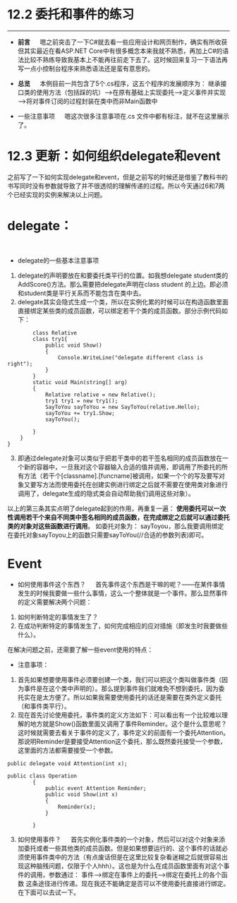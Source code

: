 # 12.2 委托和事件的练习
----------------
- **前言**
&emsp;
嗯之前突击了一下C#就去看一些应用设计和网页制作，确实有所收获但其实最近在看ASP.NET Core中有很多概念本来我就不熟悉，再加上C#的语法比较不熟练导致我基本上不能再往前走下去了。这时候回来复习一下语法再写一点小控制台程序来熟悉语法还是蛮有意思的。
- **总览**
&emsp;
本例目前一共包含了5个.cs程序，这五个程序的发展顺序为：
继承接口类的使用方法（包括踩的坑）——>在原有基础上实现委托——>定义事件并实现——>将对事件订阅的过程封装在类中而非Main函数中

- 一些注意事项
&emsp;
嗯这次很多注意事项在.cs 文件中都有标注，就不在这里展示了。


# 12.3 更新：如何组织delegate和event
之前写了一下如何实现delegate和event，但是之前写的时候还是借鉴了教科书的书写同时没有参数就导致了并不很透彻的理解传递的过程。所以今天通过6和7两个已经实现的实例来解决以上问题。

# delegate：
&emsp;
- delegate的一些基本注意事项
1. delegate的声明要放在和要委托类平行的位置。如我想delegate student类的AddScore()方法。那么需要把delegate声明在class student 的上边。即必须和student类是平行关系而不能包含在类中去。
2. delegate其实会隐式生成一个类，所以在实例化累的时候可以在构造函数里面直接绑定某些类的成员函数，可以绑定若干个类的成员函数。部分示例代码如下：
```
        class Relative 
        class try1{
            public void Show()
            {
                Console.WriteLine("delegate different class is right");
            }
        }
        static void Main(string[] arg)
        {
            Relative relative = new Relative();
            try1 try1 = new try1();
            SayToYou sayToYou = new SayToYou(relative.Hello);
            sayToYou += try1.Show;           
            sayToYou();

        }
    }
}
```
3. 即通过delegate对象可以类似于把若干类中的若干签名相同的成员函数放在一个新的容器中，一旦我对这个容器输入合适的值并调用，即调用了所委托的所有方法（若干个[classname].[funcname]被调用，如果一个个的写及要写对象又要写方法而使用委托在创建实例进行绑定之后就不需要在使用类对象进行调用了，delegate生成的隐式类会自动帮助我们调用这些对象）。

以上的第三条其实点明了delegate起到的作用，再重复一遍：
**使用委托可以一次性调用若干个来自不同类中签名相同的成员函数，在完成绑定之后就可以通过委托类的对象对这些函数进行调用**。
如委托对象为： sayToyou，那么我要调用绑定在委托对象sayToyou上的函数只需要sayToYou(//合适的参数列表)即可。


# Event
- 如何使用事件这个东西？
&emsp;
首先事件这个东西是干嘛的呢？——在某件事情发生的时候我要做一些什么事情，这么一个整体就是一个事件。那么显然事件的定义需要解决两个问题：
1. 如何判断特定的事情发生了？
2. 在成功判断特定的事情发生了，如何完成相应的应对措施（即发生时我要做些什么）。

在解决问题之前，还需要了解一些event使用的特点：
- 注意事项：
1. 首先如果想要使用事件必须要创建一个类，我们可以把这个类叫做事件类（因为事件是在这个类中声明的）。那么提到事件我们就难免不想到委托，因为委托实在是太方便了。所以如果我需要使用委托的话还是需要在类外定义委托（和事件类平行）。
2. 现在首先讨论使用委托，事件类的定义方法如下：可以看出有一个比较难以理解的地方就是Show()函数里面又调用了事件Reminder。这个是什么意思呢？
这时候就需要去看关于事件的定义了，事件定义的前面有一个委托Attention。那说明Reminder是要接受Attention这个委托，那么既然委托接受一个参数，这里面的方法都需要接受一个参数。
```
public delegate void Attention(int x);

public class Operation
        {
            public event Attention Reminder;
            public void Show(int x)
            {
                Reminder(x);
            }

        }
```
3. 如何使用事件？
&emsp;
首先实例化事件类的一个对象，然后可以对这个对象来添加委托或者一些其他类的成员函数。但是如果想要运行的、这个事件的话就必须使用事件类中的方法（有点废话但是在这里比较复杂看迷糊之后就很容易出现这种脑残问题，仅限于个人hhh）。这也是为什么在成员函数里面有对这个事件的调用，参数通过： 事件——>绑定在事件上的委托——>绑定在委托上的各个函数  这条途径进行传递。现在我还不能确定是否可以不使用委托直接进行绑定。在下面可以去试一下。